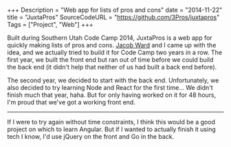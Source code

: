 +++
Description = "Web app for lists of pros and cons"
date = "2014-11-22"
title = "JuxtaPros"
SourceCodeURL = "https://github.com/3Pros/juxtapros"
Tags = ["Project", "Web"]
+++

Built during Southern Utah Code Camp 2014, JuxtaPros is a web app for quickly making lists of pros and cons. [Jacob Ward](http://jacobcward.com/) and I came up with the idea, and we actually tried to build it for Code Camp two years in a row. The first year, we built the front end but ran out of time before we could build the back end (it didn't help that neither of us had built a back end before).

The second year, we decided to start with the back end. Unfortunately, we also decided to try learning Node and React for the first time... We didn't finish much that year, haha. But for only having worked on it for 48 hours, I'm proud that we've got a working front end.

----

If I were to try again without time constraints, I think this would be a good project on which to learn Angular. But if I wanted to actually finish it using tech I know, I'd use jQuery on the front and Go in the back.